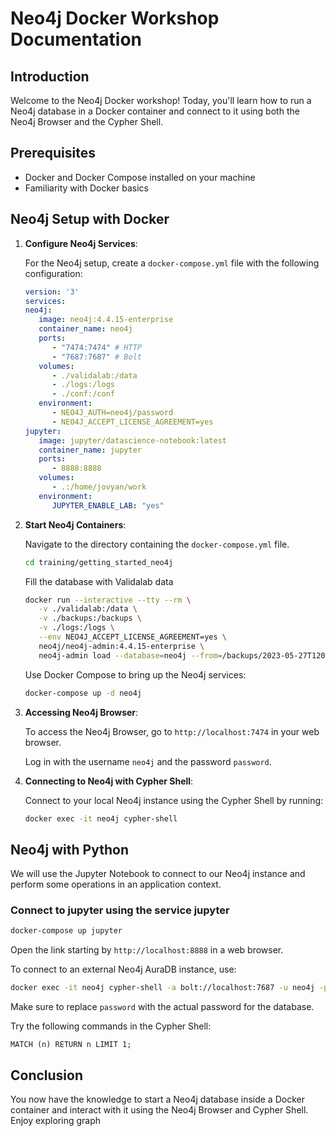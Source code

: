 # Neo4j Docker Workshop Documentation

## Introduction

Welcome to the Neo4j Docker workshop! Today, you'll learn how to run a Neo4j database in a Docker container and connect to it using both the Neo4j Browser and the Cypher Shell.

## Prerequisites

- Docker and Docker Compose installed on your machine
- Familiarity with Docker basics

## Neo4j Setup with Docker

1. **Configure Neo4j Services**:

   For the Neo4j setup, create a `docker-compose.yml` file with the following configuration:

   ```yaml
   version: '3'
   services:
   neo4j:
      image: neo4j:4.4.15-enterprise
      container_name: neo4j
      ports:
         - "7474:7474" # HTTP
         - "7687:7687" # Bolt
      volumes:
         - ./validalab:/data
         - ./logs:/logs
         - ./conf:/conf
      environment:
         - NEO4J_AUTH=neo4j/password
         - NEO4J_ACCEPT_LICENSE_AGREEMENT=yes
   jupyter:
      image: jupyter/datascience-notebook:latest
      container_name: jupyter
      ports:
         - 8888:8888
      volumes:
         - .:/home/jovyan/work
      environment:
         JUPYTER_ENABLE_LAB: "yes"
   ```

2. **Start Neo4j Containers**:

   Navigate to the directory containing the `docker-compose.yml` file.
   ```sh
   cd training/getting_started_neo4j
   ```

   Fill the database with Validalab data
   ```sh
   docker run --interactive --tty --rm \
      -v ./validalab:/data \
      -v ./backups:/backups \
      -v ./logs:/logs \
      --env NEO4J_ACCEPT_LICENSE_AGREEMENT=yes \
      neo4j/neo4j-admin:4.4.15-enterprise \
      neo4j-admin load --database=neo4j --from=/backups/2023-05-27T120002.dump 
   ```
   Use Docker Compose to bring up the Neo4j services:

   ```sh
   docker-compose up -d neo4j
   ```

3. **Accessing Neo4j Browser**:

   To access the Neo4j Browser, go to `http://localhost:7474` in your web browser. 
   
   Log in with the username `neo4j` and the password `password`.

4. **Connecting to Neo4j with Cypher Shell**:

   Connect to your local Neo4j instance using the Cypher Shell by running:

   ```sh
   docker exec -it neo4j cypher-shell
   ```
## Neo4j with Python

We will use the Jupyter Notebook to connect to our Neo4j instance and perform some operations in an application context.

### Connect to jupyter using the service jupyter
```sh
docker-compose up jupyter
``` 
Open the link starting by `http://localhost:8888` in a web browser.

   To connect to an external Neo4j AuraDB instance, use:

   ```sh
   docker exec -it neo4j cypher-shell -a bolt://localhost:7687 -u neo4j -p password
   ```

   Make sure to replace `password` with the actual password for the database.

   Try the following commands in the Cypher Shell:

   ```cypher
   MATCH (n) RETURN n LIMIT 1;
   ```

## Conclusion

You now have the knowledge to start a Neo4j database inside a Docker container and interact with it using the Neo4j Browser and Cypher Shell. Enjoy exploring graph

